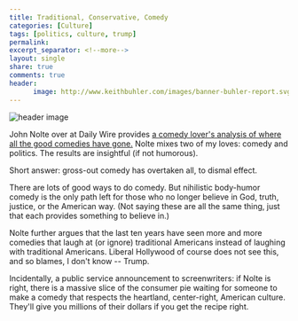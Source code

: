 ```yaml
---
title: Traditional, Conservative, Comedy
categories: [Culture]
tags: [politics, culture, trump]
permalink: 
excerpt_separator: <!--more-->
layout: single
share: true
comments: true
header:
      image: http://www.keithbuhler.com/images/banner-buhler-report.svg
---
```


![header image](http://www.dailywire.com/sites/default/files/styles/article_full/public/uploads/2017/07/gettyimages-118662510.jpg?itok=OFyZTIrv)


John Nolte over at Daily Wire provides [a comedy lover's analysis of where all the good comedies have gone.](http://www.dailywire.com/news/18390/guess-who-hollywoods-blaming-string-comedy-flops-john-nolte) Nolte mixes two of my loves: comedy and politics. The results are insightful (if not humorous). 

Short answer: gross-out comedy has overtaken all, to dismal effect. 

There are lots of good ways to do comedy. But nihilistic body-humor comedy is the only path left for those who no longer believe in God, truth, justice, or the American way. (Not saying these are all the same thing, just that each provides something to believe in.)

Nolte further argues that the last ten years have seen more and more comedies that laugh at (or ignore) traditional Americans instead of laughing with traditional Americans. Liberal Hollywood of course does not see this, and so blames, I don't know -- Trump.  

Incidentally, a public service announcement to screenwriters: if Nolte is right, there is a massive slice of the consumer pie waiting for someone to make a comedy that respects the heartland, center-right, American culture. They'll give you millions of their dollars if you get the recipe right. 

